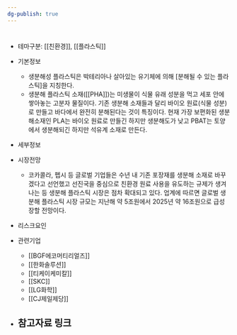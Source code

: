 ```yaml
---
dg-publish: true
---
```

#

- 테마구분: [[친환경]], [[플라스틱]]


- 기본정보
	- 생분해성 플라스틱은 박테리아나 살아있는 유기체에 의해 [분해될 수 있는 플라스틱]을 지칭한다.
	- 생분해 플라스틱 소재([[PHA]])는 미생물이 식물 유래 성분을 먹고 세포 안에 쌓아놓는 고분자 물질이다. 기존 생분해 소재들과 달리 바이오 원료(식물 성분)로 만들고 바다에서 완전히 분해된다는 것이 특징이다. 현재 가장 보편화된 생분해소재인 PLA는 바이오 원료로 만들긴 하지만 생분해도가 낮고 PBAT는 토양에서 생분해되긴 하지만 석유계 소재로 만든다.


- 세부정보



- 시장전망
	- 코카콜라, 펩시 등 글로벌 기업들은 수년 내 기존 포장재를 생분해 소재로 바꾸겠다고 선언했고 선진국을 중심으로 친환경 원료 사용을 유도하는 규제가 생겨나는 등 생분해 플라스틱 시장은 점차 확대되고 있다. 업계에 따르면 글로벌 생분해 플라스틱 시장 규모는 지난해 약 5조원에서 2025년 약 16조원으로 급성장할 전망이다.



- 리스크요인



- 관련기업
	- [[BGF에코머티리얼즈]]
	- [[한화솔루션]]
	- [[티케이케미칼]]
	- [[SKC]]
	- [[LG화학]]
	- [[CJ제일제당]]



- 참고자료 링크
	- 

